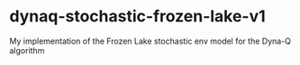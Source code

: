 # dynaq-stochastic-frozen-lake-v1
My implementation of the Frozen Lake stochastic env model for the Dyna-Q algorithm

